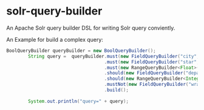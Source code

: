 solr-query-builder
==================

An Apache Solr query builder DSL for writing Solr query conviently.

An Example for build a complex query:
```java
BoolQueryBuilder queryBuilder = new BoolQueryBuilder();
		String query =  queryBuilder.must(new FieldQueryBuilder("city", "北京").boost(10))
							   		.must(new FieldQueryBuilder("star", 5))
							   		.must(new RangeQueryBuilder<Float>().field("price").from(10.2f).to(20.4f))
							   		.should(new FieldQueryBuilder("departure", "天津"))
							   		.should(new RangeQueryBuilder<Integer>().field("distance").from(0).to(3000))
							   		.mustNot(new FieldQueryBuilder("wrapperid", "ticket"))
							   		.build();
						
		System.out.println("query=" + query);
```
